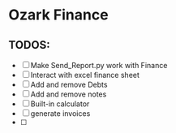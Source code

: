 # Ozark Finance

## TODOS:

-   [ ] Make Send_Report.py work with Finance
-   [ ] Interact with excel finance sheet
-   [ ] Add and remove Debts
-   [ ] Add and remove notes
-   [ ] Built-in calculator
-   [ ] generate invoices
-   [ ]

